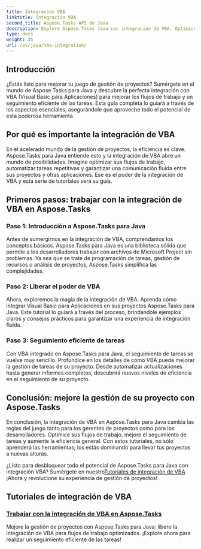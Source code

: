 ```yaml
---
title: Integración VBA
linktitle: Integración VBA
second_title: Aspose.Tasks API de Java
description: Explore Aspose.Tasks Java con integración de VBA. Optimice los flujos de trabajo de los proyectos y mejore el seguimiento de tareas. ¡Explore tutoriales completos para una integración perfecta de VBA!
type: docs
weight: 35
url: /es/java/vba-integration/
---
```


## Introducción

¿Estás listo para mejorar tu juego de gestión de proyectos? Sumérgete en el mundo de Aspose.Tasks para Java y descubre la perfecta integración con VBA (Visual Basic para Aplicaciones) para mejorar los flujos de trabajo y un seguimiento eficiente de las tareas. Esta guía completa lo guiará a través de los aspectos esenciales, asegurándole que aproveche todo el potencial de esta poderosa herramienta.

## Por qué es importante la integración de VBA

En el acelerado mundo de la gestión de proyectos, la eficiencia es clave. Aspose.Tasks para Java entiende esto y la integración de VBA abre un mundo de posibilidades. Imagine optimizar sus flujos de trabajo, automatizar tareas repetitivas y garantizar una comunicación fluida entre sus proyectos y otras aplicaciones. Ese es el poder de la integración de VBA y esta serie de tutoriales será su guía.

## Primeros pasos: trabajar con la integración de VBA en Aspose.Tasks

### Paso 1: Introducción a Aspose.Tasks para Java

Antes de sumergirnos en la integración de VBA, comprendamos los conceptos básicos. Aspose.Tasks para Java es una biblioteca sólida que permite a los desarrolladores trabajar con archivos de Microsoft Project sin problemas. Ya sea que se trate de programación de tareas, gestión de recursos o análisis de proyectos, Aspose.Tasks simplifica las complejidades.

### Paso 2: Liberar el poder de VBA

Ahora, exploremos la magia de la integración de VBA. Aprenda cómo integrar Visual Basic para Aplicaciones en sus proyectos Aspose.Tasks para Java. Este tutorial lo guiará a través del proceso, brindándole ejemplos claros y consejos prácticos para garantizar una experiencia de integración fluida.

### Paso 3: Seguimiento eficiente de tareas

Con VBA integrado en Aspose.Tasks para Java, el seguimiento de tareas se vuelve muy sencillo. Profundice en los detalles de cómo VBA puede mejorar la gestión de tareas de su proyecto. Desde automatizar actualizaciones hasta generar informes completos, descubrirá nuevos niveles de eficiencia en el seguimiento de su proyecto.

## Conclusión: mejore la gestión de su proyecto con Aspose.Tasks

En conclusión, la integración de VBA en Aspose.Tasks para Java cambia las reglas del juego tanto para los gerentes de proyectos como para los desarrolladores. Optimice sus flujos de trabajo, mejore el seguimiento de tareas y aumente la eficiencia general. Con estos tutoriales, no sólo aprenderá las herramientas; los estás dominando para llevar tus proyectos a nuevas alturas.

 ¿Listo para desbloquear todo el potencial de Aspose.Tasks para Java con integración VBA? Sumérgete en nuestro[Tutoriales de integración de VBA](./work-with-vba/) ¡Ahora y revolucione su experiencia de gestión de proyectos!
## Tutoriales de integración de VBA
### [Trabajar con la integración de VBA en Aspose.Tasks](./work-with-vba/)
Mejore la gestión de proyectos con Aspose.Tasks para Java: libere la integración de VBA para flujos de trabajo optimizados. ¡Explore ahora para realizar un seguimiento eficiente de las tareas!
